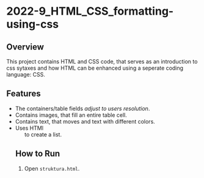 # 2022-9_HTML_CSS_formatting-using-css

## Overview
This project contains HTML and CSS code, that serves as an introduction to css sytaxes and how HTML can be enhanced using a seperate coding language: CSS.

## Features
- The containers/table fields *adjust to users resolution*.
- Contains images, that fill an entire table cell.
- Contains text, that moves and text with different colors.
- Uses HTMl <ul> to create a list.

## How to Run
1. Open `struktura.html`.
